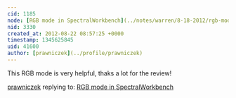 ```yaml
---
cid: 1185
node: [RGB mode in SpectralWorkbench](../notes/warren/8-18-2012/rgb-mode-spectralworkbench)
nid: 3330
created_at: 2012-08-22 08:57:25 +0000
timestamp: 1345625845
uid: 41600
author: [prawniczek](../profile/prawniczek)
---
```


This RGB mode is very helpful, thaks a lot for the review!

[prawniczek](../profile/prawniczek) replying to: [RGB mode in SpectralWorkbench](../notes/warren/8-18-2012/rgb-mode-spectralworkbench)

